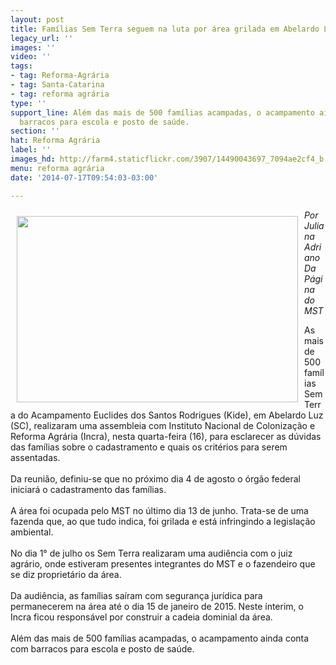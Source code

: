 ```yaml
---
layout: post
title: Famílias Sem Terra seguem na luta por área grilada em Abelardo Luz
legacy_url: ''
images: ''
video: ''
tags:
- tag: Reforma-Agrária
- tag: Santa-Catarina
- tag: reforma agrária
type: ''
support_line: Além das mais de 500 famílias acampadas, o acampamento ainda conta com
  barracos para escola e posto de saúde.
section: ''
hat: Reforma Agrária
label: ''
images_hd: http://farm4.staticflickr.com/3907/14490043697_7094ae2cf4_b.jpg
menu: reforma agrária
date: '2014-07-17T09:54:03-03:00'

---
```

<p><em><img alt="" src="https://farm4.staticflickr.com/3907/14490043697_7094ae2cf4_b.jpg" style="float:left; height:298px; margin:10px; width:450px" />Por Juliana Adriano<br />
Da P&aacute;gina do MST</em></p>

<p>As mais de 500 fam&iacute;lias Sem Terra do Acampamento Euclides dos Santos Rodrigues (Kide), em Abelardo Luz (SC), realizaram uma assembleia com Instituto Nacional de Coloniza&ccedil;&atilde;o e Reforma Agr&aacute;ria (Incra), nesta quarta-feira (16), para esclarecer as d&uacute;vidas das fam&iacute;lias sobre o cadastramento e quais os crit&eacute;rios para serem assentadas.&nbsp;<br />
<br />
Da reuni&atilde;o, definiu-se que no pr&oacute;ximo dia 4 de agosto o &oacute;rg&atilde;o federal iniciar&aacute; o cadastramento das fam&iacute;lias.<br />
<br />
A &aacute;rea foi ocupada pelo MST no &uacute;ltimo dia 13 de junho. Trata-se de uma fazenda que, ao que tudo indica, foi grilada e est&aacute; infringindo a legisla&ccedil;&atilde;o ambiental.<br />
<br />
No dia 1&deg; de julho os Sem Terra realizaram uma audi&ecirc;ncia com o juiz agr&aacute;rio, onde estiveram presentes integrantes do MST e o fazendeiro que se diz propriet&aacute;rio da &aacute;rea.&nbsp;<br />
<br />
Da audi&ecirc;ncia, as fam&iacute;lias sa&iacute;ram com seguran&ccedil;a jur&iacute;dica para permanecerem na &aacute;rea at&eacute; o dia 15 de janeiro de 2015. Neste &iacute;nterim, o Incra ficou respons&aacute;vel por construir a cadeia dominial da &aacute;rea.<br />
<br />
Al&eacute;m das mais de 500 fam&iacute;lias acampadas, o acampamento ainda conta com barracos para escola e posto de sa&uacute;de.</p>
